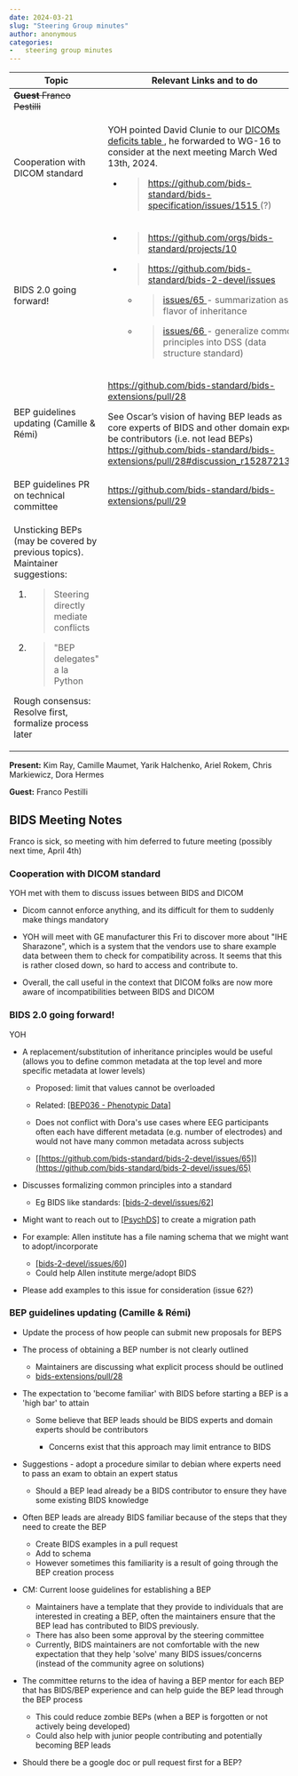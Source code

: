 ```yaml
---
date: 2024-03-21
slug: "Steering Group minutes"
author: anonymous
categories:
-   steering group minutes
---
```


<!-- more -->

<table>
 <thead>
  <tr class="header">
   <th>
    <strong>
     Topic
    </strong>
   </th>
   <th>
    <strong>
     Relevant Links and to do
    </strong>
   </th>
  </tr>
 </thead>
 <tbody>
  <tr class="odd">
   <td>
    <del>
     <strong>
      Guest
     </strong>
     Franco Pestilli
    </del>
   </td>
   <td>
   </td>
  </tr>
  <tr class="even">
   <td>
    Cooperation with DICOM standard
   </td>
   <td>
    <p>
     YOH pointed David Clunie to our
     <a href="https://docs.google.com/spreadsheets/u/0/d/1wcal4qi2z14bSKm7lTuqyzb3FdvmCDfXHl0iMhIFeaE/edit">
      <span class="underline">
       DICOMs deficits table
      </span>
     </a>
     , he forwarded to WG-16 to consider at the next meeting March Wed 13th, 2024.
    </p>
    <ul>
     <li>
      <blockquote>
       <p>
        <a href="https://github.com/bids-standard/bids-specification/issues/1515">
         <span class="underline">
          https://github.com/bids-standard/bids-specification/issues/1515
         </span>
        </a>
        (?)
       </p>
      </blockquote>
     </li>
    </ul>
   </td>
  </tr>
  <tr class="odd">
   <td>
    BIDS 2.0 going forward!
   </td>
   <td>
    <ul>
     <li>
      <blockquote>
       <p>
        <a href="https://github.com/orgs/bids-standard/projects/10">
         <span class="underline">
          https://github.com/orgs/bids-standard/projects/10
         </span>
        </a>
       </p>
      </blockquote>
     </li>
     <li>
      <blockquote>
       <p>
        <a href="https://github.com/bids-standard/bids-2-devel/issues">
         <span class="underline">
          https://github.com/bids-standard/bids-2-devel/issues
         </span>
        </a>
       </p>
      </blockquote>
      <ul>
       <li>
        <blockquote>
         <p>
          <a href="https://github.com/bids-standard/bids-2-devel/issues/65">
           <span class="underline">
            issues/65
           </span>
          </a>
          - summarization as a flavor of inheritance
         </p>
        </blockquote>
       </li>
       <li>
        <blockquote>
         <p>
          <a href="https://github.com/bids-standard/bids-2-devel/issues/66">
           <span class="underline">
            issues/66
           </span>
          </a>
          - generalize common principles into DSS (data structure standard)
         </p>
        </blockquote>
       </li>
      </ul>
     </li>
    </ul>
   </td>
  </tr>
  <tr class="even">
   <td>
    BEP guidelines updating (Camille &amp; Rémi)
   </td>
   <td>
    <p>
     <a href="https://github.com/bids-standard/bids-extensions/pull/28">
      <span class="underline">
       https://github.com/bids-standard/bids-extensions/pull/28
      </span>
     </a>
    </p>
    <p>
     See Oscar’s vision of having BEP leads as core experts of BIDS and other domain expert be contributors (i.e. not lead BEPs)
     <a href="https://github.com/bids-standard/bids-extensions/pull/28#discussion_r1528721354">
      <span class="underline">
       https://github.com/bids-standard/bids-extensions/pull/28#discussion_r1528721354
      </span>
     </a>
    </p>
   </td>
  </tr>
  <tr class="odd">
   <td>
    BEP guidelines PR on technical committee
   </td>
   <td>
    <a href="https://github.com/bids-standard/bids-extensions/pull/29">
     <span class="underline">
      https://github.com/bids-standard/bids-extensions/pull/29
     </span>
    </a>
   </td>
  </tr>
  <tr class="even">
   <td>
    <p>
     Unsticking BEPs (may be covered by previous topics). Maintainer suggestions:
    </p>
    <ol type="1">
     <li>
      <blockquote>
       <p>
        Steering directly mediate conflicts
       </p>
      </blockquote>
     </li>
     <li>
      <blockquote>
       <p>
        "BEP delegates" a la Python
       </p>
      </blockquote>
     </li>
    </ol>
    <p>
     Rough consensus: Resolve first, formalize process later
    </p>
   </td>
   <td>
   </td>
  </tr>
 </tbody>
</table>

**Present:** Kim Ray, Camille Maumet, Yarik Halchenko, Ariel Rokem,
Chris Markiewicz, Dora Hermes

**Guest:** Franco Pestilli

## BIDS Meeting Notes

Franco is sick, so meeting with him deferred to future meeting (possibly next time, April 4th)

### Cooperation with DICOM standard

YOH met with them to discuss issues between BIDS and DICOM

-   Dicom cannot enforce anything, and its difficult for them to suddenly make things mandatory

-   YOH will meet with GE manufacturer this Fri to discover more about "IHE Sharazone",
    which is a system that the vendors use to share example data between them to check for compatibility across.
    It seems that this is rather closed down, so hard to access and contribute to.

-   Overall, the call useful in the context that DICOM folks are now more aware of incompatibilities between BIDS and DICOM

### BIDS 2.0 going forward!

YOH

-   A replacement/substitution of inheritance principles would be useful
   (allows you to define common metadata at the top level and more specific metadata at lower levels)

    -   Proposed: limit that values cannot be overloaded

    -   Related: [[BEP036 - Phenotypic Data]](https://bids-standard.org/bep036)

    -   Does not conflict with Dora\'s use cases where EEG participants often each have different metadata
        (e.g. number of electrodes) and would not have many common metadata across subjects

    -   [[https://github.com/bids-standard/bids-2-devel/issues/65]](https://github.com/bids-standard/bids-2-devel/issues/65)

-   Discusses formalizing common principles into a standard

    -   Eg BIDS like standards: [[bids-2-devel/issues/62]](https://github.com/bids-standard/bids-2-devel/issues/62)

-   Might want to reach out to [[PsychDS]](https://psych-ds.github.io/) to create a migration path

-   For example: Allen institute has a file naming schema that we might want to adopt/incorporate

    -   [[bids-2-devel/issues/60]](https://github.com/bids-standard/bids-2-devel/issues/60)
    -   Could help Allen institute merge/adopt BIDS

-   Please add examples to this issue for consideration (issue 62?)

### BEP guidelines updating (Camille & Rémi)

-   Update the process of how people can submit new proposals for BEPS

-   The process of obtaining a BEP number is not clearly outlined

    -   Maintainers are discussing what explicit process should be outlined
    -   [bids-extensions/pull/28](https://github.com/bids-standard/bids-extensions/pull/28)

-   The expectation to 'become familiar' with BIDS before starting a BEP is a 'high bar' to attain

    -   Some believe that BEP leads should be BIDS experts and domain experts should be contributors

        -   Concerns exist that this approach may limit entrance to BIDS

-   Suggestions - adopt a procedure similar to debian where experts need to pass an exam to obtain an expert status

    -   Should a BEP lead already be a BIDS contributor to ensure they have some existing BIDS knowledge

-   Often BEP leads are already BIDS familiar because of the steps that they need to create the BEP

    -   Create BIDS examples in a pull request
    -   Add to schema
    -   However sometimes this familiarity is a result of going through the BEP creation process

-   CM: Current loose guidelines for establishing a BEP

    -   Maintainers have a template that they provide to individuals that are interested in creating a BEP, often the maintainers ensure that the BEP lead has contributed to BIDS previously.
    -   There has also been some approval by the steering committee
    -   Currently, BIDS maintainers are not comfortable with the new expectation that they help 'solve' many BIDS issues/concerns (instead of the community agree on solutions)

-   The committee returns to the idea of having a BEP mentor for each BEP that has BIDS/BEP experience and can help guide the BEP lead through the BEP process

    -   This could reduce zombie BEPs (when a BEP is forgotten or not actively being developed)
    -   Could also help with junior people contributing and potentially becoming BEP leads

-   Should there be a google doc or pull request first for a BEP?
